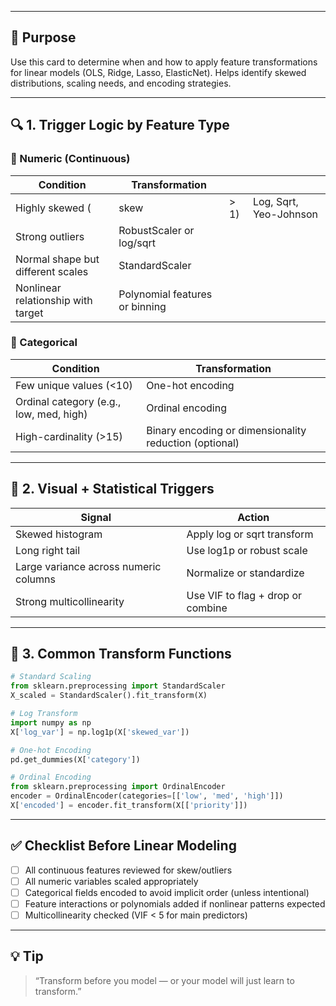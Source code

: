 ___
## 🎯 Purpose

Use this card to determine when and how to apply feature transformations for linear models (OLS, Ridge, Lasso, ElasticNet). Helps identify skewed distributions, scaling needs, and encoding strategies.

---

## 🔍 1. Trigger Logic by Feature Type

### 🔹 Numeric (Continuous)

| Condition                          | Transformation                 |      |                        |
| ---------------------------------- | ------------------------------ | ---- | ---------------------- |
| Highly skewed (                    | skew                           | > 1) | Log, Sqrt, Yeo-Johnson |
| Strong outliers                    | RobustScaler or log/sqrt       |      |                        |
| Normal shape but different scales  | StandardScaler                 |      |                        |
| Nonlinear relationship with target | Polynomial features or binning |      |                        |

### 🔹 Categorical

| Condition                               | Transformation                                         |
| --------------------------------------- | ------------------------------------------------------ |
| Few unique values (<10)                 | One-hot encoding                                       |
| Ordinal category (e.g., low, med, high) | Ordinal encoding                                       |
| High-cardinality (>15)                  | Binary encoding or dimensionality reduction (optional) |

---

## 🧪 2. Visual + Statistical Triggers

| Signal                                | Action                            |
| ------------------------------------- | --------------------------------- |
| Skewed histogram                      | Apply log or sqrt transform       |
| Long right tail                       | Use log1p or robust scale         |
| Large variance across numeric columns | Normalize or standardize          |
| Strong multicollinearity              | Use VIF to flag + drop or combine |

---

## 🔁 3. Common Transform Functions

```python
# Standard Scaling
from sklearn.preprocessing import StandardScaler
X_scaled = StandardScaler().fit_transform(X)

# Log Transform
import numpy as np
X['log_var'] = np.log1p(X['skewed_var'])

# One-hot Encoding
pd.get_dummies(X['category'])

# Ordinal Encoding
from sklearn.preprocessing import OrdinalEncoder
encoder = OrdinalEncoder(categories=[['low', 'med', 'high']])
X['encoded'] = encoder.fit_transform(X[['priority']])
```

---

## ✅ Checklist Before Linear Modeling

* [ ] All continuous features reviewed for skew/outliers
* [ ] All numeric variables scaled appropriately
* [ ] Categorical fields encoded to avoid implicit order (unless intentional)
* [ ] Feature interactions or polynomials added if nonlinear patterns expected
* [ ] Multicollinearity checked (VIF < 5 for main predictors)

---

## 💡 Tip

> “Transform before you model — or your model will just learn to transform.”
